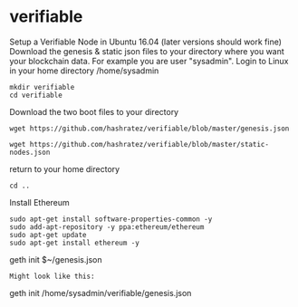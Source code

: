 # verifiable
Setup a Verifiable Node in Ubuntu 16.04 (later versions should work fine)
Download the genesis & static json files to your directory where you want your blockchain data.  For example you are user "sysadmin".
Login to Linux in your home directory /home/sysadmin
```
mkdir verifiable
cd verifiable
```
Download the two boot files to your directory
```
wget https://github.com/hashratez/verifiable/blob/master/genesis.json
```
```
wget https://github.com/hashratez/verifiable/blob/master/static-nodes.json
```
return to your home directory
```
cd ..
```
Install Ethereum
```
sudo apt-get install software-properties-common -y
sudo add-apt-repository -y ppa:ethereum/ethereum
sudo apt-get update
sudo apt-get install ethereum -y
```


geth init $~/genesis.json
```
Might look like this:
```
geth init /home/sysadmin/verifiable/genesis.json
